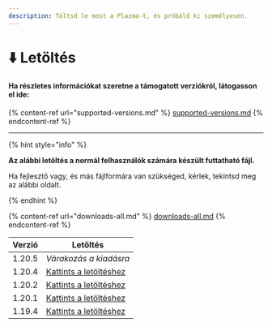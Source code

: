 ```yaml
---
description: Töltsd le most a Plazma-t, és próbáld ki személyesen.
---
```


# ⬇️ Letöltés

#### Ha részletes információkat szeretne a támogatott verziókról, látogasson el ide:

{% content-ref url="supported-versions.md" %}
[supported-versions.md](supported-versions.md)
{% endcontent-ref %}

***

{% hint style="info" %}

**Az alábbi letöltés a normál felhasználók számára készült futtatható fájl.**

Ha fejlesztő vagy, és más fájlformára van szükséged, kérlek, tekintsd meg az alábbi oldalt.

{% endhint %}

{% content-ref url="downloads-all.md" %}
[downloads-all.md](downloads-all.md)
{% endcontent-ref %}

<table data-view="cards">
    <thead>
        <tr>
            <th>Verzió</th>
            <th>Letöltés</th>
        </tr>
    </thead>
    <tbody>
        <tr>
            <td>1.20.5</td>
            <td><em>Várakozás a kiadásra</em></td>
        </tr>
        <tr>
            <td>1.20.4</td>
            <td><a href="https://github.com/PlazmaMC/Plazma/releases/download/build/1.20.4/latest/plazma-paperclip-1.20.4-R0.1-SNAPSHOT-reobf.jar">Kattints a letöltéshez</a></td>
        </tr>
        <tr>
            <td>1.20.2</td>
            <td><a href="https://github.com/PlazmaMC/Plazma/releases/download/build/1.20.2/latest/plazma-paperclip-1.20.2-R0.1-SNAPSHOT-reobf.jar">Kattints a letöltéshez</a></td>
        </tr>
        <tr>
            <td>1.20.1</td>
            <td><a href="https://github.com/PlazmaMC/Plazma/releases/download/build/1.20.1/latest/plazma-paperclip-1.20.1-R0.1-SNAPSHOT-reobf.jar">Kattints a letöltéshez</a></td>
        </tr>
        <tr>
            <td>1.19.4</td>
            <td><a href="https://github.com/PlazmaMC/Plazma/releases/download/build/1.19.4/latest/plazma-paperclip-1.19.4-R0.1-SNAPSHOT-reobf.jar">Kattints a letöltéshez</a></td>
        </tr>
    </tbody>
</table>
